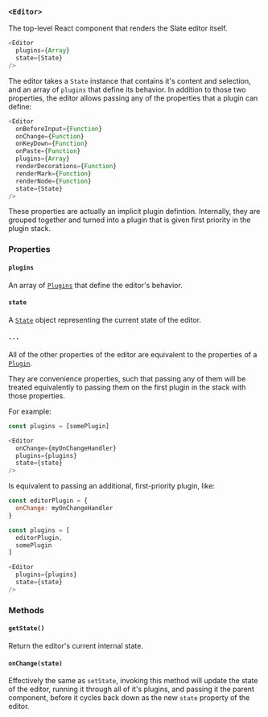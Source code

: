 
### `<Editor>`

The top-level React component that renders the Slate editor itself.

```js
<Editor
  plugins={Array}
  state={State}
/>
```

The editor takes a `State` instance that contains it's content and selection, and an array of `plugins` that define its behavior. In addition to those two properties, the editor allows passing any of the properties that a plugin can define: 

```js
<Editor
  onBeforeInput={Function}
  onChange={Function}
  onKeyDown={Function}
  onPaste={Function}
  plugins={Array}
  renderDecorations={Function}
  renderMark={Function}
  renderNode={Function}
  state={State}
/>
```

These properties are actually an implicit plugin defintion. Internally, they are grouped together and turned into a plugin that is given first priority in the plugin stack. 


### Properties

#### `plugins`

An array of [`Plugins`](../plugins) that define the editor's behavior.

#### `state`

A [`State`](../models/state) object representing the current state of the editor.

#### `...`

All of the other properties of the editor are equivalent to the properties of a [`Plugin`](../plugins). 

They are convenience properties, such that passing any of them will be treated equivalently to passing them on the first plugin in the stack with those properties.

For example:

```js
const plugins = [somePlugin]

<Editor
  onChange={myOnChangeHandler}
  plugins={plugins}
  state={state}
/>
```

Is equivalent to passing an additional, first-priority plugin, like:

```js
const editorPlugin = {
  onChange: myOnChangeHandler 
}

const plugins = [
  editorPlugin,
  somePlugin
]

<Editor
  plugins={plugins}
  state={state}
/>
```


### Methods

#### `getState()`

Return the editor's current internal state.

#### `onChange(state)`

Effectively the same as `setState`, invoking this method will update the state of the editor, running it through all of it's plugins, and passing it the parent component, before it cycles back down as the new `state` property of the editor.
